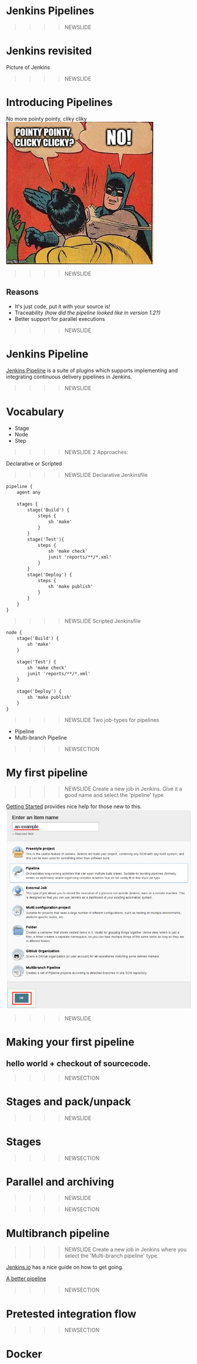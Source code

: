 # Jenkins Pipelines

>>>>NEWSLIDE
# Jenkins revisited
Picture of Jenkins


>>>>NEWSLIDE
# Introducing Pipelines
No more pointy pointy, cliky cliky
![](img/pointclick.jpeg)

>>>>NEWSLIDE
## Reasons
* It's just code, put it with your source is!
* Traceability *(how did the pipeline looked like in version 1.2?)*
* Better support for parallel executions

>>>>NEWSLIDE
# Jenkins Pipeline
[Jenkins Pipeline](https://jenkins.io/doc/book/pipeline/) is a suite of plugins which supports implementing and integrating continuous delivery pipelines in Jenkins.

>>>>NEWSLIDE
# Vocabulary

* Stage
* Node
* Step

>>>>NEWSLIDE
2 Approaches:

Declarative or Scripted

>>>>NEWSLIDE
Declarative Jenkinsfile
```
pipeline {
    agent any

    stages {
        stage('Build') {
            steps {
                sh 'make'
            }
        }
        stage('Test'){
            steps {
                sh 'make check'
                junit 'reports/**/*.xml'
            }
        }
        stage('Deploy') {
            steps {
                sh 'make publish'
            }
        }
    }
}
```
>>>>NEWSLIDE
Scripted Jenkinsfile

```
node {
    stage('Build') {
        sh 'make'
    }

    stage('Test') {
        sh 'make check'
        junit 'reports/**/*.xml'
    }

    stage('Deploy') {
        sh 'make publish'
    }
}
```


>>>>NEWSLIDE
Two job-types for pipelines

- Pipeline
- Multi-branch Pipeline

>>>>NEWSECTION
# My first pipeline

>>>>NEWSLIDE
Create a new job in Jenkins. Give it a good name and select the 'pipeline' type

[Getting Started](https://jenkins.io/doc/book/pipeline/getting-started/) provides nice help for those new to this.
![](img/new-item-creation.png)

>>>>NEWSLIDE
# Making your first pipeline 
## hello world + checkout of sourcecode.

>>>>NEWSECTION
# Stages and pack/unpack

>>>>NEWSLIDE
# Stages


>>>>NEWSECTION
# Parallel and archiving

>>>>NEWSLIDE



>>>>NEWSECTION
# Multibranch pipeline

>>>>NEWSLIDE
Create a new job in Jenkins where you select the 'Multi-branch pipeline' type.

[Jenkins.io](https://jenkins.io/doc/book/pipeline/multibranch/) has a nice guide on how to get going.

[A better pipeline](http://localhost:8080/view/Pipelines/job/BetterPipeline/)


>>>>NEWSECTION
# Pretested integration flow

>>>>NEWSECTION
# Docker
